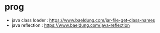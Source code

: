 # prog
- java class loader : https://www.baeldung.com/jar-file-get-class-names
- java reflection : https://www.baeldung.com/java-reflection
